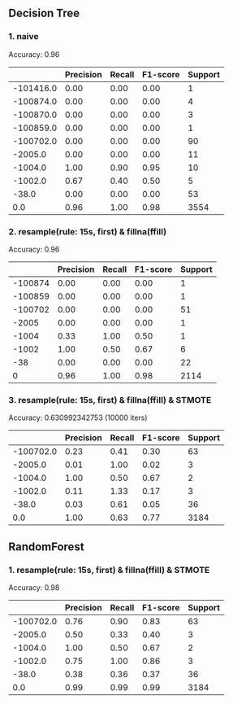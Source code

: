 ## Decision Tree
### 1. naive

Accuracy: 0.96  

|   |Precision   |Recall   |F1-score   |Support   |
|---|---|---|---|---|
|-101416.0   |0.00   |0.00   |0.00   |1   |
|-100874.0   |0.00   |0.00   |0.00   |4   |
|-100870.0   |0.00   |0.00   |0.00   |3   |
|-100859.0   |0.00   |0.00   |0.00   |1   |
|-100702.0   |0.00   |0.00   |0.00   |90   |
|-2005.0   |0.00   |0.00   |0.00   |11   |
|-1004.0   |1.00   |0.90   |0.95   |10   |
|-1002.0   |0.67   |0.40   |0.50   |5   |
|-38.0   |0.00   |0.00   |0.00   |53   |
|0.0   |0.96   |1.00   |0.98   |3554   |

### 2. resample(rule: 15s, first) & fillna(ffill)

Accuracy: 0.96  

|   |Precision   |Recall   |F1-score   |Support   |
|---|---|---|---|---|
|-100874   |0.00   |0.00   |0.00   |1   |
|-100859   |0.00   |0.00   |0.00   |1   |
|-100702   |0.00   |0.00   |0.00   |51   |
|-2005   |0.00   |0.00   |0.00   |1   |
|-1004   |0.33   |1.00   |0.50   |1   |
|-1002   |1.00   |0.50   |0.67   |6   |
|-38   |0.00   |0.00   |0.00   |22   |
|0   |0.96   |1.00   |0.98   |2114   |

### 3. resample(rule: 15s, first) & fillna(ffill) & STMOTE

Accuracy: 0.630992342753 (10000 iters)


|   |Precision   |Recall   |F1-score   |Support   |
|---|---|---|---|---|
|-100702.0   |0.23   |0.41   |0.30   |63   |
|-2005.0   |0.01   |1.00   |0.02   |3   |
|-1004.0   |1.00   |0.50   |0.67   |2   |
|-1002.0   |0.11   |1.33   |0.17   |3   |
|-38.0   |0.03   |0.61   |0.05   |36   |
|0.0   |1.00   |0.63   |0.77   |3184   |



## RandomForest
### 1. resample(rule: 15s, first) & fillna(ffill) & STMOTE

Accuracy: 0.98

|   |Precision   |Recall   |F1-score   |Support   |
|---|---|---|---|---|
|-100702.0   |0.76   |0.90   |0.83   |63   |
|-2005.0   |0.50   |0.33   |0.40   |3   |
|-1004.0   |1.00   |0.50   |0.67   |2   |
|-1002.0   |0.75   |1.00   |0.86   |3   |
|-38.0   |0.38   |0.36   |0.37   |36   |
|0.0   |0.99   |0.99   |0.99   |3184   |
